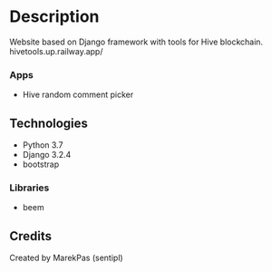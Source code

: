 # Description
Website based on Django framework with tools for Hive blockchain.
hivetools.up.railway.app/

### Apps
* Hive random comment picker

## Technologies
* Python 3.7
* Django 3.2.4
* bootstrap

### Libraries
* beem

## Credits
Created by MarekPas (sentipl)
